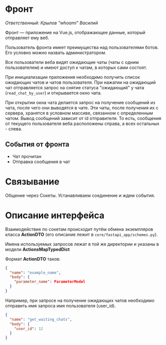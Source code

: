 # Фронт
_Ответственный: Крылов "whoami" Василий_

Фронт — приложение на Vue.js, отображающее данные, который отправляет ему веб.

Пользователь фронта имеет преимущества над пользователями
ботов. Его условно можно назвать администратором.

Все пользователи веба видят ожидающие чаты (чаты с одним пользователем)
и имеют доступ к чатам, в которых сами состоят.

При инициализации приложения необходимо получить список ожидающих
чатов и чатов пользователя.
При нажатии на ожидающий чат отправляется запрос на
снятие статуса "ожидающий" у чата (`read_chat_by_user`) и открывается окно
чата.

При открытии окна чата делается запрос на получение сообщений
из чата, после чего они выводятся в чате.
Эти чаты, после получения их с сервера, хранятся в условном массиве, связанном с определенным чатом.
Вывод сообщений зависит от id отправителя. То есть, сообщения от текущего пользователя веба расположены справа, а всех остальных - слева.

## События от фронта
* Чат прочитан
* Отправка сообщения в чат
# Связывание
Общение через Сокеты. Устанавливаем соединение и ждем события.
# Описание интерфейса
Взаимодействие по сокетам происходит путём обмена экземпляров класса
**ActionDTO** (его описание лежит в `core/fastapi_app/schemes.py`).

Имена используемых запросов лежат в той же директории и указаны в
модели **ActionsMapTypedDict**

Формат **ActionDTO** таков:

```json
{
  "name": "example_name",
  "body": {
    "parameter_name": ParameterModel
  }
}
```
Например, при запросе на получение ожидающих чатов
необходимо отправить имя запроса имя пользователя (user_id).
```json
{
  "name": "get_waiting_chats",
  "body": {
    "user_id": 12
  }
}
```
